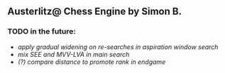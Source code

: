 ## Austerlitz@ Chess Engine by Simon B.

### TODO in the future:

- *apply gradual widening on re-searches in aspiration window search*
- *mix SEE and MVV-LVA in main search*
- *(?) compare distance to promote rank in endgame*

